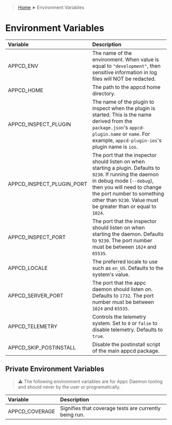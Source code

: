 > [Home](README.md) ➤ Environment Variables

# Environment Variables

| Variable                  | Description                                                          |
| :------------------------ | :------------------------------------------------------------------- |
| APPCD_ENV                 | The name of the environment. When value is equal to `"development"`, then sensitive information in log files will NOT be redacted. |
| APPCD_HOME                | The path to the appcd home directory. |
| APPCD_INSPECT_PLUGIN      | The name of the plugin to inspect when the plugin is started. This is the name derived from the `package.json`'s `appcd-plugin.name` or `name`. For example, `appcd-plugin-ios`'s plugin name is `ios`. |
| APPCD_INSPECT_PLUGIN_PORT | The port that the inspector should listen on when starting a plugin. Defaults to `9230`. If running the daemon in debug mode (`--debug`), then you will need to change the port number to something other than `9230`. Value must be greater than or equal to `1024`. |
| APPCD_INSPECT_PORT        | The port that the inspector should listen on when starting the daemon. Defaults to `9230`. The port number must be between `1024` and `65535`. |
| APPCD_LOCALE              | The preferred locale to use such as `en_US`. Defaults to the system's value. |
| APPCD_SERVER_PORT         | The port that the appc daemon should listen on. Defaults to `1732`. The port number must be between `1024` and `65535`. |
| APPCD_TELEMETRY           | Controls the telemetry system. Set to `0` or `false` to disable telemetry. Defaults to `true`. |
| APPCD_SKIP_POSTINSTALL    | Disable the postinstall script of the main appcd package. |

## Private Environment Variables

> :warning: The following environment variables are for Appc Daemon tooling and should never by the
> user or programatically.

| Variable                  | Description                                                          |
| :------------------------ | :------------------------------------------------------------------- |
| APPCD_COVERAGE            | Signifies that coverage tests are currently being run.               |
